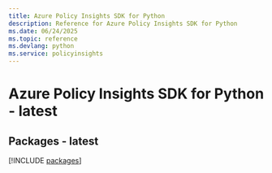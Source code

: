 ```yaml
---
title: Azure Policy Insights SDK for Python
description: Reference for Azure Policy Insights SDK for Python
ms.date: 06/24/2025
ms.topic: reference
ms.devlang: python
ms.service: policyinsights
---
```

# Azure Policy Insights SDK for Python - latest
## Packages - latest
[!INCLUDE [packages](policy-insights-index.md)]